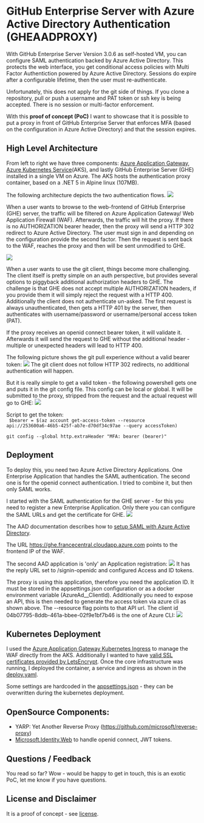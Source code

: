 # GitHub Enterprise Server with Azure Active Directory Authentication (GHEAADPROXY)

With GitHub Enterprise Server Version 3.0.6 as self-hosted VM, you can configure SAML authentication backed by Azure Active Directory. 
This protects the web interface, you get conditional access policies with Multi Factor Authentiction powered by Azure Active Directory. 
Sessions do expire after a configurable lifetime, then the user must re-authenticate.

Unfortunately, this does not apply for the git side of things. If you clone a repository, pull or push a username and PAT token or ssh key is being accepted. 
There is no session or multi-factor enforcement. 

With this **proof of concept (PoC)** I want to showcase that it is possible to put a proxy in front of GitHub Enterprise Server that enforces MFA (based on the configuration in Azure Active Directory) and that the session expires.

## High Level Architecture

From left to right we have three components: [Azure Application Gateway](https://docs.microsoft.com/en-us/azure/application-gateway/overview),  [Azure Kubernetes Service](https://docs.microsoft.com/en-us/azure/aks/)(AKS), and lastly GitHub Enterprise Server (GHE) installed in a single VM on Azure. The AKS hosts the authentication proxy container, based on a .NET 5 in Alpine linux (107MB).

The following architecture depicts the two authentication flows.
![](images/highlevel.png)

When a user wants to browse to the web-frontend of GitHub Enterprise (GHE) server, the traffic will be filtered on Azure Application Gateway/ Web Application Firewall (WAF). Afterwards, the traffic will hit the proxy. If there is no AUTHORIZATION bearer header, then the proxy will send a HTTP 302 redirect to Azure Active Directory. The user must sign in and depending on the configuration provide the second factor. Then the request is sent back to the WAF, reaches the proxy and then will be sent unmodified to GHE. 

![](images/ghe-web.png)

When a user wants to use the git client, things become more challenging. The client itself is pretty simple on an auth perspective, but provides several options to piggyback additional authorization headers to GHE. The challenge is that GHE does not accept multiple AUTHORIZATION headers, if you provide them it will simply reject the request with a HTTP 400. Additionally the client does not authenticate un-asked. The first request is always unauthenticated, then gets a HTTP 401 by the server, then authenticates with username/password or username/personal access token (PAT).

If the proxy receives an openid connect bearer token, it will validate it. Afterwards it will send the request to GHE without the additional header - multiple or unexpected headers will lead to HTTP 400. 

The following picture shows the git pull experience without a valid bearer token:
![](images/git-redirect.png)
The git client does not follow HTTP 302 redirects, no additional authentication will happen.

But it is really simple to get a valid token - the following powershell gets one and puts it in the git config file. This config can be local or global.
It will be submitted to the proxy, stripped from the request and the actual request will go to GHE:
![](images/git-bearer.png)

Script to get the token:  
<code>
$bearer = $(az account get-access-token --resource api://253600a6-46b5-425f-ab7e-d70df34c97ae --query accessToken)  
git config --global http.extraHeader "MFA: bearer $($bearer)"
</code>

## Deployment

To deploy this, you need two Azure Active Directory Applications. One Enterprise Application that handles the SAML authentication. The second one is for the openid connect authentication. I tried to combine it, but then only SAML works. 

I started with the SAML authentication for the GHE server - for this you need to register a new Enterprise Application. Only there you can configure the SAML URLs and get the certificate for GHE.
![](images/ghe-saml.png)

The AAD documentation describes how to [setup SAML with Azure Active Directory](https://docs.microsoft.com/en-us/azure/active-directory/saas-apps/github-tutorial).

The URL https://ghe.francecentral.cloudapp.azure.com points to the frontend IP of the WAF.

The second AAD application is 'only' an Application registration:
![](images/ghe-openidc.png) 
It has the reply URL set to /signin-openidc and configured Access and ID tokens.

The proxy is using this application, therefore you need the application ID. 
It must be stored in the appsettings.json configuration or as a docker environment variable (AzureAd__ClientId).
Additionally you need to expose an API, this is then needed to generate the access token via azure cli as shown above. The --resource flag points to that API url. The client id 04b07795-8ddb-461a-bbee-02f9e1bf7b46 is the one of Azure CLI: 
![](images/app-api.png)

## Kubernetes Deployment

I used the [Azure Application Gateway Kubernetes Ingress](https://github.com/Azure/application-gateway-kubernetes-ingress) to manage the WAF directly from the AKS. Additionally I wanted to have [valid SSL certificates provided by LetsEncrypt](https://github.com/Azure/application-gateway-kubernetes-ingress/blob/master/docs/how-tos/lets-encrypt.md).
Once the core infrastructure was running, I deployed the container, a service and ingress as shown in the [deploy.yaml](deploy.yaml).

Some settings are hardcoded in the [appsettings.json](appsettings.json) - they can be overwritten during the kubernetes deployment. 

## OpenSource Components: 
* YARP: Yet Another Reverse Proxy (https://github.com/microsoft/reverse-proxy)
* [Microsoft.Identity.Web](https://github.com/AzureAD/microsoft-identity-web) to handle openid connect, JWT tokens.

## Questions / Feedback

You read so far? Wow - would be happy to get in touch, this is an exotic PoC, let me know if you have questions.

## License and Disclaimer

It is a proof of concept - see [license](license.md).